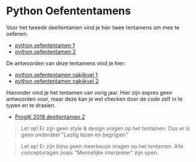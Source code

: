 # Python Oefententamens

Voor het tweede deeltentamen vind je hier twee tentamens om mee te oefenen.

* [python oefententamen 1](python_oefententamen.pdf)
* [python oefententamen 2](python_oefententamen2.pdf)

De antwoorden van deze tentamens vind je hier:

* [python oefententamen nakijkvel 1](python_oefententamen_nakijk.pdf)
* [python oefententamen nakijkvel 2](python_oefententamen2__nakijk.pdf)

Hieronder vind je het tentamen van vorig jaar. Hier zijn expres geen antwoorden voor, maar deze kan je wel checken door de code zelf in te typen en te draaien.

* [ProgIK 2018 deeltentamen 2](progik2018_tentamen2.pdf)


> Let op! Er zijn geen style & design vragen op het tentamen. Dus er is geen onderdeel "Lastig lezen en begrijpen"

> Let op! Er zijn bijna geen meerkeuze vragen op het tentamen. Alle conceptvragen zoals "Menselijke interpreter" zijn open.
